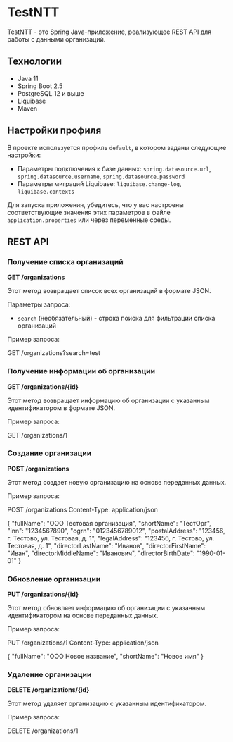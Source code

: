 # TestNTT

TestNTT - это Spring Java-приложение, реализующее REST API для работы с данными организаций.

## Технологии

- Java 11
- Spring Boot 2.5
- PostgreSQL 12 и выше
- Liquibase
- Maven

## Настройки профиля

В проекте используется профиль `default`, в котором заданы следующие настройки:

- Параметры подключения к базе данных: `spring.datasource.url`, `spring.datasource.username`, `spring.datasource.password`
- Параметры миграций Liquibase: `liquibase.change-log`, `liquibase.contexts`

Для запуска приложения, убедитесь, что у вас настроены соответствующие значения этих параметров в файле `application.properties` или через переменные среды.

## REST API

### Получение списка организаций

**GET /organizations**

Этот метод возвращает список всех организаций в формате JSON.

Параметры запроса:
- `search` (необязательный) - строка поиска для фильтрации списка организаций

Пример запроса: 

GET /organizations?search=test


### Получение информации об организации

**GET /organizations/{id}**

Этот метод возвращает информацию об организации с указанным идентификатором в формате JSON.

Пример запроса:

GET /organizations/1


### Создание организации

**POST /organizations**

Этот метод создает новую организацию на основе переданных данных.

Пример запроса:

POST /organizations
Content-Type: application/json

{
"fullName": "ООО Тестовая организация",
"shortName": "ТестОрг",
"inn": "1234567890",
"ogrn": "0123456789012",
"postalAddress": "123456, г. Тестово, ул. Тестовая, д. 1",
"legalAddress": "123456, г. Тестово, ул. Тестовая, д. 1",
"directorLastName": "Иванов",
"directorFirstName": "Иван",
"directorMiddleName": "Иванович",
"directorBirthDate": "1990-01-01"
}

### Обновление организации

**PUT /organizations/{id}**

Этот метод обновляет информацию об организации с указанным идентификатором на основе переданных данных.

Пример запроса:

PUT /organizations/1
Content-Type: application/json

{
"fullName": "ООО Новое название",
"shortName": "Новое имя"
}


### Удаление организации

**DELETE /organizations/{id}**

Этот метод удаляет организацию с указанным идентификатором.

Пример запроса:

DELETE /organizations/1

